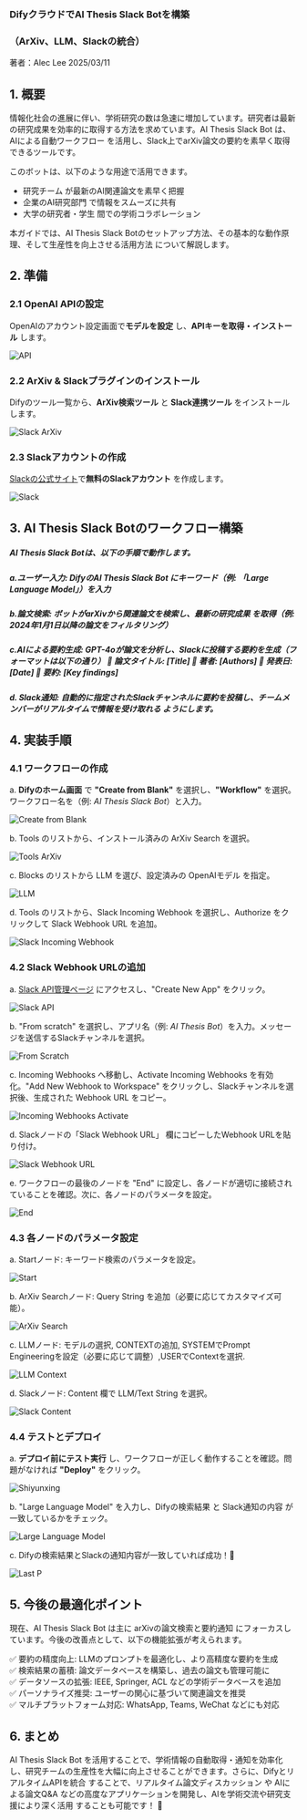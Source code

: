 ### DifyクラウドでAI Thesis Slack Botを構築

### （ArXiv、LLM、Slackの統合）

著者：Alec Lee
2025/03/11

## 1. 概要

情報化社会の進展に伴い、学術研究の数は急速に増加しています。研究者は最新の研究成果を効率的に取得する方法を求めています。AI Thesis Slack Bot は、AIによる自動ワークフロー を活用し、Slack上でarXiv論文の要約を素早く取得 できるツールです。

このボットは、以下のような用途で活用できます。

* 研究チーム が最新のAI関連論文を素早く把握  
* 企業のAI研究部門 で情報をスムーズに共有  
* 大学の研究者・学生 間での学術コラボレーション

本ガイドでは、AI Thesis Slack Botのセットアップ方法、その基本的な動作原理、そして生産性を向上させる活用方法 について解説します。

## 2. 準備

### 2.1 OpenAI APIの設定

OpenAIのアカウント設定画面で**モデルを設定** し、**APIキーを取得・インストール** します。

![API](https://raw.githubusercontent.com/aleclee1005/MyPic/refs/heads/img/001API.jpg)

### 2.2 ArXiv & Slackプラグインのインストール

Difyのツール一覧から、**ArXiv検索ツール** と **Slack連携ツール** をインストールします。

![Slack ArXiv](https://raw.githubusercontent.com/aleclee1005/MyPic/refs/heads/img/002SlackArXiv.jpg)

### 2.3 Slackアカウントの作成

[Slackの公式サイト](https://slack.com/intl/en-gb/get-started?entry_point=help_center#/createnew)で**無料のSlackアカウント** を作成します。

![Slack](https://raw.githubusercontent.com/aleclee1005/MyPic/refs/heads/img/003SlackAccount.jpg)

## 3. AI Thesis Slack Botのワークフロー構築

##### AI Thesis Slack Botは、以下の手順で動作します。

##### a.ユーザー入力: DifyのAI Thesis Slack Bot にキーワード（例: *「Large Language Model」*）を入力

##### b.論文検索: ボットがarXivから関連論文を検索し、最新の研究成果 を取得（例: *2024年1月1日以降の論文をフィルタリング*）

##### c.AIによる要約生成: GPT-4oが論文を分析し、Slackに投稿する要約を生成（フォーマットは以下の通り）   📄 論文タイトル: \[Title\]  👤 著者: \[Authors\]  📆 発表日: \[Date\]  📌 要約: \[Key findings\]

##### d. Slack通知: 自動的に指定されたSlackチャンネルに要約を投稿し、チームメンバーがリアルタイムで情報を受け取れる ようにします。

## 4. 実装手順

### 4.1 ワークフローの作成

a. **Difyのホーム画面** で **"Create from Blank"** を選択し、**"Workflow"** を選択。ワークフロー名を（例: *AI Thesis Slack Bot*）と入力。

![Create from Blank](https://raw.githubusercontent.com/aleclee1005/MyPic/refs/heads/img/004Createfromblank.jpg)

b. Tools のリストから、インストール済みの ArXiv Search を選択。

![Tools ArXiv](https://raw.githubusercontent.com/aleclee1005/MyPic/refs/heads/img/005ToolsArXiv.jpg)

c. Blocks のリストから LLM を選び、設定済みの OpenAIモデル を指定。

![LLM](https://raw.githubusercontent.com/aleclee1005/MyPic/refs/heads/img/006LLM.jpg)

d. Tools のリストから、Slack Incoming Webhook を選択し、Authorize をクリックして Slack Webhook URL を追加。

![Slack Incoming Webhook](https://raw.githubusercontent.com/aleclee1005/MyPic/refs/heads/img/007Slackincomingwebhook.jpg)

### 4.2 Slack Webhook URLの追加

a. [Slack API管理ページ](https://api.slack.com/apps) にアクセスし、"Create New App" をクリック。

![Slack API](https://raw.githubusercontent.com/aleclee1005/MyPic/refs/heads/img/008Slackapi.jpg)

b. "From scratch" を選択し、アプリ名（例: *AI Thesis Bot*）を入力。メッセージを送信するSlackチャンネルを選択。

![From Scratch](https://raw.githubusercontent.com/aleclee1005/MyPic/refs/heads/img/009Fromscratch.jpg)

c. Incoming Webhooks へ移動し、Activate Incoming Webhooks を有効化。"Add New Webhook to Workspace" をクリックし、Slackチャンネルを選択後、生成された Webhook URL をコピー。

![Incoming Webhooks Activate](https://raw.githubusercontent.com/aleclee1005/MyPic/refs/heads/img/010IncomingwebhooksActivate.jpg)

d. Slackノードの「Slack Webhook URL」 欄にコピーしたWebhook URLを貼り付け。

![Slack Webhook URL](https://raw.githubusercontent.com/aleclee1005/MyPic/refs/heads/img/011SlackWehookURL.jpg)

e. ワークフローの最後のノードを "End" に設定し、各ノードが適切に接続されていることを確認。次に、各ノードのパラメータを設定。

![End](https://raw.githubusercontent.com/aleclee1005/MyPic/refs/heads/img/012End.jpg)

### 4.3 各ノードのパラメータ設定

a. Startノード: キーワード検索のパラメータを設定。

![Start](https://raw.githubusercontent.com/aleclee1005/MyPic/refs/heads/img/013Start.jpg)

b. ArXiv Searchノード: Query String を追加（必要に応じてカスタマイズ可能）。

![ArXiv Search](https://raw.githubusercontent.com/aleclee1005/MyPic/refs/heads/img/014ArXivSearch.jpg)

c. LLMノード: モデルの選択, CONTEXTの追加, SYSTEMでPrompt Engineeringを設定（必要に応じて調整）,USERでContextを選択. 

![LLM Context](https://raw.githubusercontent.com/aleclee1005/MyPic/refs/heads/img/015LLMcontext.jpg)

d. Slackノード: Content 欄で LLM/Text String を選択。

![Slack Content](https://raw.githubusercontent.com/aleclee1005/MyPic/refs/heads/img/016Slackcontent.jpg)

### 4.4 テストとデプロイ

a. **デプロイ前にテスト実行** し、ワークフローが正しく動作することを確認。問題がなければ **"Deploy"** をクリック。

![Shiyunxing](https://raw.githubusercontent.com/aleclee1005/MyPic/refs/heads/img/017Shiyunxing.jpg)

b. "Large Language Model" を入力し、Difyの検索結果 と Slack通知の内容 が一致しているかをチェック。

![Large Language Model](https://raw.githubusercontent.com/aleclee1005/MyPic/refs/heads/img/018Largelanguagemodel.jpg)

c. Difyの検索結果とSlackの通知内容が一致していれば成功！🎉

![Last P](https://raw.githubusercontent.com/aleclee1005/MyPic/refs/heads/img/019LastP.jpg)

## 5. 今後の最適化ポイント

現在、AI Thesis Slack Bot は主に arXivの論文検索と要約通知 にフォーカスしています。今後の改善点として、以下の機能拡張が考えられます。

 ✅ 要約の精度向上: LLMのプロンプトを最適化し、より高精度な要約を生成  
 ✅ 検索結果の蓄積: 論文データベースを構築し、過去の論文も管理可能に  
 ✅ データソースの拡張: IEEE, Springer, ACL などの学術データベースを追加  
 ✅ パーソナライズ推奨: ユーザーの関心に基づいて関連論文を推奨  
 ✅ マルチプラットフォーム対応: WhatsApp, Teams, WeChat などにも対応

## 6. まとめ

AI Thesis Slack Bot を活用することで、学術情報の自動取得・通知を効率化 し、研究チームの生産性を大幅に向上させることができます。さらに、DifyとリアルタイムAPIを統合 することで、リアルタイム論文ディスカッション や AIによる論文Q\&A などの高度なアプリケーションを開発し、AIを学術交流や研究支援により深く活用 することも可能です！ 🚀
